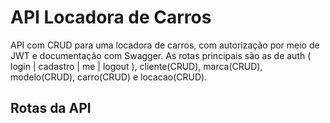 # API Locadora de Carros

API com CRUD para uma locadora de carros, com autorização por meio de JWT e documentação com Swagger. As rotas principais são as de auth ( login | cadastro | me | logout ), cliente(CRUD), marca(CRUD), modelo(CRUD), carro(CRUD) e locacao(CRUD). 

## Rotas da API
